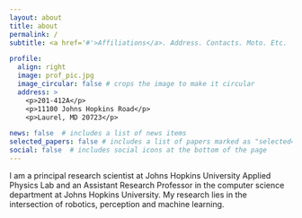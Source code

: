 ```yaml
---
layout: about
title: about
permalink: /
subtitle: <a href='#'>Affiliations</a>. Address. Contacts. Moto. Etc.

profile:
  align: right
  image: prof_pic.jpg
  image_circular: false # crops the image to make it circular
  address: >
    <p>201-412A</p>
    <p>11100 Johns Hopkins Road</p>
    <p>Laurel, MD 20723</p>

news: false  # includes a list of news items
selected_papers: false # includes a list of papers marked as "selected={true}"
social: false  # includes social icons at the bottom of the page
---
```


I am a principal research scientist at Johns Hopkins University Applied Physics Lab and an Assistant Research Professor in the computer science department at Johns Hopkins University. My research lies in the intersection of robotics, perception and machine learning.

